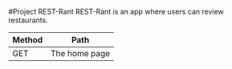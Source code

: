 #Project REST-Rant
REST-Rant is an app where users can review restaurants.

|Method|Path|
|---|---|
|GET|The home page|